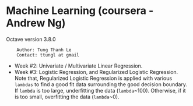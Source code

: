 # Machine Learning (coursera - Andrew Ng)
 Octave version 3.8.0

        Author: Tung Thanh Le
        Contact: ttungl at gmail

* Week #2: Univariate / Multivariate Linear Regression.
* Week #3: Logistic Regression, and Regularized Logistic Regression.
    Note that, Regularized Logistic Regression is applied with various `lambdas` to find a good fit data surrounding the good decision boundary. If `lambda` is too large, underfitting the data (`lambda`~100). Otherwise, if it is too small, overfitting the data (`lambda`~0).   
